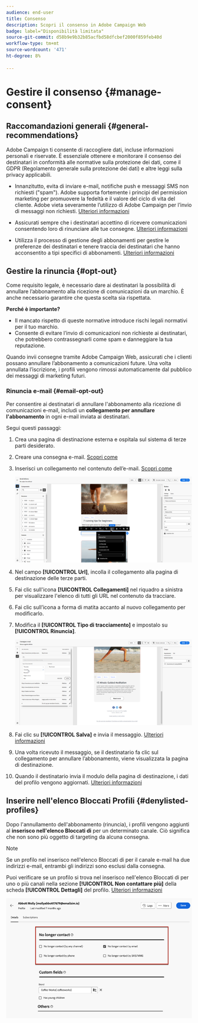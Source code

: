 ```yaml
---
audience: end-user
title: Consenso
description: Scopri il consenso in Adobe Campaign Web
badge: label="Disponibilità limitata"
source-git-commit: d58b9e9b32b85acfbd58dfcbef2000f859feb40d
workflow-type: tm+mt
source-wordcount: '471'
ht-degree: 8%

---
```


# Gestire il consenso {#manage-consent}

## Raccomandazioni generali {#general-recommendations}

 Adobe Campaign ti consente di raccogliere dati, incluse informazioni personali e riservate. È essenziale ottenere e monitorare il consenso dei destinatari in conformità alle normative sulla protezione dei dati, come il GDPR (Regolamento generale sulla protezione dei dati) e altre leggi sulla privacy applicabili.

* Innanzitutto, evita di inviare e-mail, notifiche push e messaggi SMS non richiesti (&quot;spam&quot;). Adobe supporta fortemente i principi del permission marketing per promuovere la fedeltà e il valore del ciclo di vita del cliente. Adobe vieta severamente l’utilizzo di Adobe Campaign per l’invio di messaggi non richiesti. [Ulteriori informazioni](#denylisted-profiles)

* Assicurati sempre che i destinatari accettino di ricevere comunicazioni consentendo loro di rinunciare alle tue consegne<!-- and keep honoring opt-out requests as quickly as possible-->. [Ulteriori informazioni](#opt-out)

* Utilizza il processo di gestione degli abbonamenti per gestire le preferenze dei destinatari e tenere traccia dei destinatari che hanno acconsentito a tipi specifici di abbonamenti. [Ulteriori informazioni](../../delivery/using/about-services-and-subscriptions.md)

## Gestire la rinuncia {#opt-out}

Come requisito legale, è necessario dare ai destinatari la possibilità di annullare l’abbonamento alla ricezione di comunicazioni da un marchio. È anche necessario garantire che questa scelta sia rispettata. <!--Learn more about the applicable legislation in the [Adobe Campaign Classic v7 documentation](https://experienceleague.adobe.com/docs/campaign-classic/using/getting-started/privacy/privacy-and-recommendations.html#privacy-regulations){target="_blank"}.-->

**Perché è importante?**

* Il mancato rispetto di queste normative introduce rischi legali normativi per il tuo marchio.
* Consente di evitare l’invio di comunicazioni non richieste ai destinatari, che potrebbero contrassegnarli come spam e danneggiare la tua reputazione.

Quando invii consegne tramite Adobe Campaign Web, assicurati che i clienti possano annullare l’abbonamento a comunicazioni future. Una volta annullata l’iscrizione, i profili vengono rimossi automaticamente dal pubblico dei messaggi di marketing futuri.

### Rinuncia e-mail {#email-opt-out}

Per consentire ai destinatari di annullare l&#39;abbonamento alla ricezione di comunicazioni e-mail, includi un **collegamento per annullare l&#39;abbonamento** in ogni e-mail inviata ai destinatari.

Segui questi passaggi:

1. Crea una pagina di destinazione esterna e ospitala sul sistema di terze parti desiderato.

1. Creare una consegna e-mail. [Scopri come](../email/create-email.md)

1. Inserisci un collegamento nel contenuto dell’e-mail. [Scopri come](../email/message-tracking.md#insert-links)

   ![Inserisci collegamento nel contenuto dell&#39;e-mail](../email/assets/message-tracking-insert-link.png)

1. Nel campo **[!UICONTROL Url]**, incolla il collegamento alla pagina di destinazione delle terze parti.

1. Fai clic sull&#39;icona **[!UICONTROL Collegamenti]** nel riquadro a sinistra per visualizzare l&#39;elenco di tutti gli URL nel contenuto da tracciare.

1. Fai clic sull’icona a forma di matita accanto al nuovo collegamento per modificarlo.

1. Modifica il **[!UICONTROL Tipo di tracciamento]** e impostalo su **[!UICONTROL Rinuncia]**.

   ![Modifica tipo di tracciamento per rinuncia](../email/assets/message-tracking-edit-a-link.png)

1. Fai clic su **[!UICONTROL Salva]** e invia il messaggio. [Ulteriori informazioni](../monitor/prepare-send.md)

1. Una volta ricevuto il messaggio, se il destinatario fa clic sul collegamento per annullare l’abbonamento, viene visualizzata la pagina di destinazione.

1. Quando il destinatario invia il modulo della pagina di destinazione, i dati del profilo vengono aggiornati. [Ulteriori informazioni](#denylisted-profiles)

<!--Any other option available such as one-click opt-out link or List-Unsubscribe (to include an unsubscribe link in the email header) to enable opt-out in a delivery?-->

## Inserire nell&#39;elenco Bloccati Profili {#denylisted-profiles}

Dopo l&#39;annullamento dell&#39;abbonamento (rinuncia), i profili vengono aggiunti al **inserisco nell&#39;elenco Bloccati di** per un determinato canale. Ciò significa che non sono più oggetto di targeting da alcuna consegna.

>[!NOTE]
>
>Se un profilo nel inserisco nell&#39;elenco Bloccati di per il canale e-mail ha due indirizzi e-mail, entrambi gli indirizzi sono esclusi dalla consegna.

Puoi verificare se un profilo si trova nel inserisco nell&#39;elenco Bloccati di per uno o più canali nella sezione **[!UICONTROL Non contattare più]** della scheda **[!UICONTROL Dettagli]** del profilo. [Ulteriori informazioni](../audience/about-recipients.md#access)

![Verifica lo stato di inserisce nell&#39;elenco Bloccati dell&#39;account di accesso in dettagli profilo](assets/profile-no-longer-contact.png)

<!--Denylisted status on quarantine list

Additionally, when recipients report your message as spam, or reply to an SMS message with a keyword such as "STOP", their address or phone number is quarantined with the **[!UICONTROL Denylisted]** status. Their profile is updated accordingly.

QUESTION: When a user marks an email as spam, is the profile's No longer contact section also updated? Apparently no (not the same = quarantine vs denylist)

>[!NOTE]
>
>The **[!UICONTROL Denylisted]** status refers to the address only, the profile is not on the denylist, so that the user continues receiving SMS messages and push notifications.

Learn more about Feedback loops in the [Delivery Best Practices Guide](https://experienceleague.adobe.com/docs/deliverability-learn/deliverability-best-practice-guide/transition-process/infrastructure.html#feedback-loops){target="_blank"}.

Learn more about quarantine in the [Campaign v8 (client console) documentation](https://experienceleague.adobe.com/docs/campaign/campaign-v8/send/failures/quarantines.html#non-deliverable-bounces){target="_blank"}.-->
